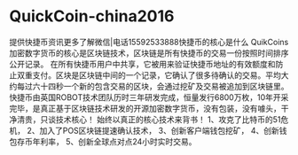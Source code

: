 # QuickCoin-china2016
提供快捷币资讯更多了解微信|电话15592533888快捷币的核心是什么    QuikCoins加密数字货币的核心是区块链技术，区块链是所有快捷币的交易一份按照时间排序公开记录。 在所有快捷币用户中共享，它被用来验证快捷币地址的有效额度和防止双重支付。区块是区块链中间的一个记录，它确认了很多待确认的交易。平均大约每过六十四秒一个新的包含交易的区块，会通过挖矿及交易被追加到区块链里。快捷币由英国ROBOT技术团队历时三年研发完成，恒量发行6800万枚，10年开采完毕，是真正基于区块链技术研发的开源加密数字货币，没有包装，没有噱头，干净清贵，只谈技术核心！   始终以真正的核心技术来背书！   1、攻克了比特币的51危机， 2、加入了POS区块链提速确认技术， 3、创新客户端钱包挖矿， 4、创新钱包存币年利率， 5、创新全球点对点24小时实时交易。
